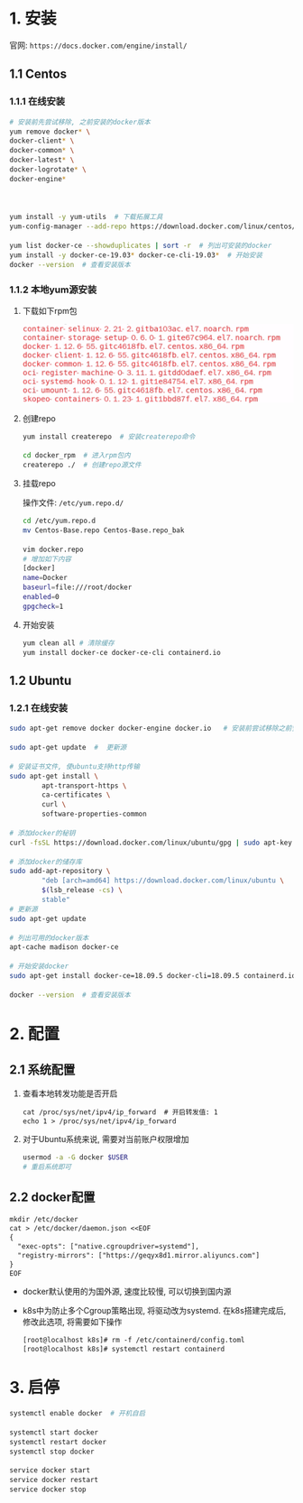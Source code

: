 # 1. 安装

官网: `https://docs.docker.com/engine/install/`

## 1.1 Centos

### 1.1.1 在线安装

```bash
# 安装前先尝试移除, 之前安装的docker版本
yum remove docker* \
docker-client* \
docker-common* \
docker-latest* \
docker-logrotate* \
docker-engine*

                  
                  
yum install -y yum-utils  # 下载拓展工具
yum-config-manager --add-repo https://download.docker.com/linux/centos/docker-ce.repo

yum list docker-ce --showduplicates | sort -r  # 列出可安装的docker
yum install -y docker-ce-19.03* docker-ce-cli-19.03*  # 开始安装
docker --version  # 查看安装版本
```

### 1.1.2 本地yum源安装

1. 下载如下rpm包

   <img src=".image/01-%E5%AE%89%E8%A3%85/image-20200719214408189.png" alt="image-20200719214408189"  />

2. 创建repo

   ```bash
   yum install createrepo  # 安装createrepo命令
   
   cd docker_rpm  # 进入rpm包内 
   createrepo ./  # 创建repo源文件
   ```

3. 挂载repo

   操作文件: `/etc/yum.repo.d/`

   ```bash
   cd /etc/yum.repo.d
   mv Centos-Base.repo Centos-Base.repo_bak
   
   vim docker.repo
   # 增加如下内容
   [docker]
   name=Docker
   baseurl=file:///root/docker
   enabled=0
   gpgcheck=1
   ```

4. 开始安装

   ```bash
   yum clean all # 清除缓存
   yum install docker-ce docker-ce-cli containerd.io
   ```

## 1.2 Ubuntu

### 1.2.1 在线安装

```bash
sudo apt-get remove docker docker-engine docker.io   # 安装前尝试移除之前安装的版本

sudo apt-get update  #  更新源

# 安装证书文件, 使ubuntu支持http传输
sudo apt-get install \
        apt-transport-https \
        ca-certificates \
        curl \
        software-properties-common

# 添加docker的秘钥
curl -fsSL https://download.docker.com/linux/ubuntu/gpg | sudo apt-key add -

# 添加docker的储存库
sudo add-apt-repository \
        "deb [arch=amd64] https://download.docker.com/linux/ubuntu \
        $(lsb_release -cs) \
        stable"
# 更新源
sudo apt-get update

# 列出可用的docker版本
apt-cache madison docker-ce

# 开始安装docker
sudo apt-get install docker-ce=18.09.5 docker-cli=18.09.5 containerd.io

docker --version  # 查看安装版本
```

# 2. 配置

## 2.1 系统配置

1. 查看本地转发功能是否开启

   ```shell
   cat /proc/sys/net/ipv4/ip_forward  # 开启转发值: 1
   echo 1 > /proc/sys/net/ipv4/ip_forward
   ```

2. 对于Ubuntu系统来说, 需要对当前账户权限增加

   ```bash
   usermod -a -G docker $USER
   # 重启系统即可
   ```

## 2.2 docker配置

```shell
mkdir /etc/docker
cat > /etc/docker/daemon.json <<EOF
{
  "exec-opts": ["native.cgroupdriver=systemd"],
  "registry-mirrors": ["https://geqyx8d1.mirror.aliyuncs.com"]
}
EOF
```

* docker默认使用的为国外源, 速度比较慢, 可以切换到国内源

* k8s中为防止多个Cgroup策略出现, 将驱动改为systemd. 在k8s搭建完成后, 修改此选项, 将需要如下操作

  ```shell
  [root@localhost k8s]# rm -f /etc/containerd/config.toml 
  [root@localhost k8s]# systemctl restart containerd
  ```

# 3. 启停

```bash
systemctl enable docker  # 开机自启

systemctl start docker
systemctl restart docker
systemctl stop docker

service docker start
service docker restart
service docker stop
```



